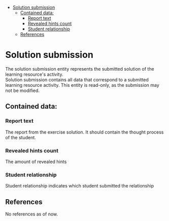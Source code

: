<!-- TOC -->
* [Solution submission](#solution-submission)
  * [Contained data:](#contained-data)
    * [Report text](#report-text)
    * [Revealed hints count](#revealed-hints-count)
    * [Student relationship](#student-relationship)
  * [References](#references)
<!-- TOC -->

# Solution submission
The solution submission entity represents the submitted solution of the learning resource's activity. \
Solution submission contains all data that correspond to a submitted learning resource activity.
This entity is read-only, as the submission may not be modified.

## Contained data:
### Report text
The report from the exercise solution. It should contain the thought process of the student.

### Revealed hints count
The amount of revealed hints

### Student relationship
Student relationship indicates which student submitted the relationship

## References
No references as of now.